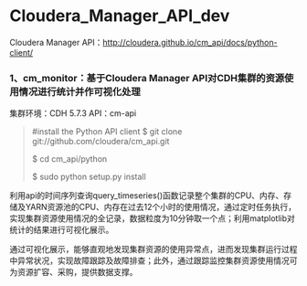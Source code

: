 # Cloudera_Manager_API_dev

Cloudera Manager API：http://cloudera.github.io/cm_api/docs/python-client/

### 1、cm_monitor：基于Cloudera Manager API对CDH集群的资源使用情况进行统计并作可视化处理

  集群环境：CDH 5.7.3  API：cm-api
  > #install the Python API client
  > $ git clone git://github.com/cloudera/cm_api.git
  > 
  > $ cd cm_api/python
  > 
  > $ sudo python setup.py install
    
利用api的时间序列查询query_timeseries()函数记录整个集群的CPU、内存、存储及YARN资源池的CPU、内存在过去12个小时的使用情况，通过定时任务执行，实现集群资源使用情况的全记录，数据粒度为10分钟取一个点；利用matplotlib对统计的结果进行可视化展示。
    
通过可视化展示，能够直观地发现集群资源的使用异常点，进而发现集群运行过程中异常状况，实现故障跟踪及故障排查；此外，通过跟踪监控集群资源使用情况可为资源扩容、采购，提供数据支撑。
